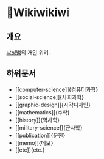 # 🥝Wikiwikiwi

## 개요

[박성범](https://parksb.github.io/)의 개인 위키.

## 하위문서

- [[computer-science]]{컴퓨터과학}
- [[social-science]]{사회과학}
- [[graphic-design]]{시각디자인}
- [[mathematics]]{수학}
- [[history]]{역사학}
- [[military-science]]{군사학}
- [[publication]]{문헌}
- [[memo]]{메모}
- [[etc]]{etc.}
